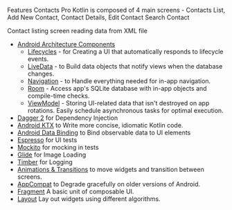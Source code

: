 
 Features
Contacts Pro Kotlin is composed of 4 main screens - Contacts List, Add New Contact, Contact Details, Edit Contact Search Contact

Contact listing screen reading data from XML file


* [Android Architecture Components][arch]
  * [Lifecycles][lifecycle] - for Creating a UI that automatically responds to lifecycle events.
  * [LiveData][liveData] - to Build data objects that notify views when the  database changes.
  * [Navigation][navigation] - to Handle everything needed for in-app navigation.
  * [Room][room] - Access app's SQLite database with in-app objects and compile-time checks.
  * [ViewModel][viewmodel] - Storing UI-related data that isn't destroyed on app rotations. Easily schedule asynchronous tasks for optimal execution.
* [Dagger 2][dagger2] for Dependency Injection
* [Android KTX][Android KTX] to Write more concise, idiomatic Kotlin code.
* [Android Data Binding][data-binding] to Bind observable data to UI elements
* [Espresso][espresso] for UI tests
* [Mockito][mockito] for mocking in tests
* [Glide][glide] for Image Loading
* [Timber][timber] for Logging
* [Animations & Transitions][animation] to move widgets and transition between screens.
* [AppCompat][AppCompat] to Degrade gracefully on older versions of Android.
* [Fragment][fragment] A basic unit of composable UI.
* [Layout][layout] Lay out widgets using different algorithms.


[AppCompat]: https://developer.android.com/topic/libraries/support-library/packages#v7-appcompat
[Android KTX]: https://developer.android.com/kotlin/ktx
[arch]: https://developer.android.com/arch
[data-binding]: https://developer.android.com/topic/libraries/data-binding/index.html
[dagger2]: https://google.github.io/dagger
[glide]: https://github.com/bumptech/glide
[timber]: https://github.com/JakeWharton/timber
[lifecycle]: https://developer.android.com/topic/libraries/architecture/lifecycle
[liveData]: https://developer.android.com/topic/libraries/architecture/livedata
[navigation]: https://developer.android.com/topic/libraries/architecture/navigation/
[room]: https://developer.android.com/topic/libraries/architecture/room
[viewmodel]: https://developer.android.com/topic/libraries/architecture/viewmodel
[animation]: https://developer.android.com/training/animation/
[fragment]: https://developer.android.com/guide/components/fragments
[layout]: https://developer.android.com/guide/topics/ui/declaring-layout
[espresso]: https://google.github.io/android-testing-support-library/docs/espresso/
[mockito]: http://site.mockito.org